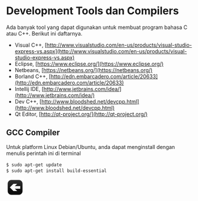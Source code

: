 # Development Tools dan Compilers

Ada banyak tool yang dapat digunakan untuk membuat program bahasa C atau C++. Berikut ini daftarnya.

* Visual C++, [http://www.visualstudio.com/en-us/products/visual-studio-express-vs.aspx](http://www.visualstudio.com/en-us/products/visual-studio-express-vs.aspx)
* Eclipse, [https://www.eclipse.org/](https://www.eclipse.org/)
* Netbeans, [https://netbeans.org/](https://netbeans.org/)
* Borland C++, [http://edn.embarcadero.com/article/20633](http://edn.embarcadero.com/article/20633)
* Intellij IDE, [http://www.jetbrains.com/idea/](http://www.jetbrains.com/idea/)
* Dev C++, [http://www.bloodshed.net/devcpp.html](http://www.bloodshed.net/devcpp.html)
* Qt Editor, [http://qt-project.org/](http://qt-project.org/)

## GCC Compiler

Untuk platform Linux Debian/Ubuntu, anda dapat menginstall dengan menulis perintah ini di terminal

    $ sudo apt-get update
    $ sudo apt-get install build-essential

[![Kembali ke menu utama](images/back.png "Kembali menu utama")](/README.md)